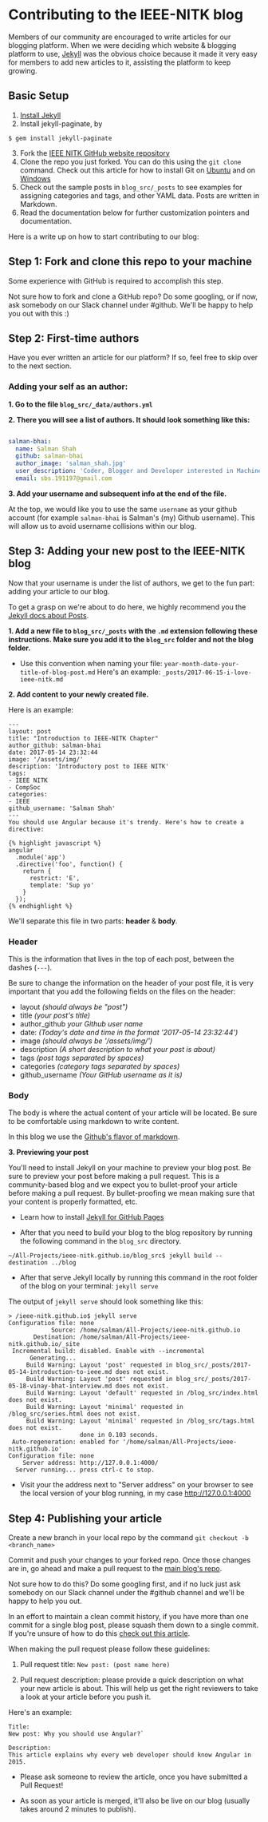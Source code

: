 # Contributing to the IEEE-NITK blog

Members of our community are encouraged to write articles for our blogging platform. When we were deciding which website & blogging platform to use, [Jekyll](https://jekyllrb.com) was the obvious choice because it made it very easy for members to add new articles to it, assisting the platform to keep growing.

## Basic Setup

1. [Install Jekyll](http://jekyllrb.com)
2. Install jekyll-paginate, by
```
$ gem install jekyll-paginate
```
3. Fork the [IEEE NITK GitHub website repository](https://github.com/IEEE-NITK/ieee-nitk.github.io)
4. Clone the repo you just forked. You can do this using the `git clone` command. Check out this article for how to install Git on [Ubuntu](https://www.digitalocean.com/community/tutorials/how-to-install-git-on-ubuntu-14-04) and on [Windows](http://www.jamessturtevant.com/posts/5-Ways-to-install-git-on-Windows/)
5. Check out the sample posts in `blog_src/_posts` to see examples for assigning categories and tags, and other YAML data. Posts are written in Markdown.
6. Read the documentation below for further customization pointers and documentation.

Here is a write up on how to start contributing to our blog:

## Step 1: Fork and clone this repo to your machine

Some experience with GitHub is required to accomplish this step.

Not sure how to fork and clone a GitHub repo? Do some googling, or if now, ask somebody on our Slack channel under #github. We'll be happy to help you out with this :)

## Step 2: First-time authors

Have you ever written an article for our platform? If so, feel free to skip over to the next section.

### Adding your self as an author:

**1. Go to the file `blog_src/_data/authors.yml`**

**2. There you will see a list of authors. It should look something like this:**

```yml

salman-bhai:
  name: Salman Shah
  github: salman-bhai
  author_image: 'salman_shah.jpg'
  user_description: 'Coder, Blogger and Developer interested in Machine Learning and Deep Learning'
  email: sbs.191197@gmail.com
```

**3. Add your username and subsequent info at the end of the file.**

At the top, we would like you to use the same `username` as your github account (for example `salman-bhai` is Salman's (my) Github username). This will allow us to avoid username collisions within our blog.

## Step 3: Adding your new post to the IEEE-NITK blog

Now that your username is under the list of authors, we get to the fun part: adding your article to our blog.

To get a grasp on we're about to do here, we highly recommend you the [Jekyll docs about Posts](http://jekyllrb.com/docs/posts).

**1. Add a new file to `blog_src/_posts` with the `.md` extension following these instructions. Make sure you add it to the `blog_src` folder and not the blog folder.**

- Use this convention when naming your file: `year-month-date-your-title-of-blog-post.md`
Here's an example: `_posts/2017-06-15-i-love-ieee-nitk.md`

**2. Add content to your newly created file.**

Here is an example:

```
---
layout: post
title: "Introduction to IEEE-NITK Chapter"
author_github: salman-bhai
date: 2017-05-14 23:32:44
image: '/assets/img/'
description: 'Introductory post to IEEE NITK'
tags:
- IEEE NITK
- CompSoc
categories:
- IEEE
github_username: 'Salman Shah'
---
You should use Angular because it's trendy. Here's how to create a directive:

{% highlight javascript %}
angular
  .module('app')
  .directive('foo', function() {
    return {
      restrict: 'E',
      template: 'Sup yo'
    }
  });
{% endhighlight %}
```

We'll separate this file in two parts: **header** & **body**.

### Header

This is the information that lives in the top of each post, between the dashes (`---`).

Be sure to change the information on the header of your post file, it is very important that you add the following fields on the files on the header:

- layout _(should always be "post")_
- title _(your post's title)_
- author_github _your Github user name_
- date: _(Today's date and time in the format '2017-05-14 23:32:44')_
- image _(should always be '/assets/img/')_
- description _(A short description to what your post is about)_
- tags _(post tags separated by spaces)_
- categories _(category tags separated by spaces)_
- github_username _(Your GitHub username as it is)_

### Body

The body is where the actual content of your article will be located. Be sure to be comfortable using markdown to write content.

In this blog we use the [Github's flavor of markdown](https://guides.github.com/features/mastering-markdown/).

**3. Previewing your post**

You'll need to install Jekyll on your machine to preview your blog post. Be sure to preview your post before making a pull request. This is a community-based blog and we expect you to bullet-proof your article before making a pull request. By bullet-proofing we mean making sure that your content is properly formatted, etc.

- Learn how to install [Jekyll for GitHub Pages](https://help.github.com/articles/using-jekyll-with-pages)

- After that you need to build your blog to the blog repository by running the following command in the `blog_src` directory.
```
~/All-Projects/ieee-nitk.github.io/blog_src$ jekyll build --destination ../blog
```

- After that serve Jekyll locally by running this command in the root folder of the blog on your terminal: `jekyll serve`

The output of `jekyll serve` should look something like this:

```
> /ieee-nitk.github.io$ jekyll serve
Configuration file: none
            Source: /home/salman/All-Projects/ieee-nitk.github.io
       Destination: /home/salman/All-Projects/ieee-nitk.github.io/_site
 Incremental build: disabled. Enable with --incremental
      Generating...
     Build Warning: Layout 'post' requested in blog_src/_posts/2017-05-14-introduction-to-ieee.md does not exist.
     Build Warning: Layout 'post' requested in blog_src/_posts/2017-05-18-vinay-bhat-interview.md does not exist.
     Build Warning: Layout 'default' requested in /blog_src/index.html does not exist.
     Build Warning: Layout 'minimal' requested in /blog_src/series.html does not exist.
     Build Warning: Layout 'minimal' requested in /blog_src/tags.html does not exist.
                    done in 0.103 seconds.
 Auto-regeneration: enabled for '/home/salman/All-Projects/ieee-nitk.github.io'
Configuration file: none
    Server address: http://127.0.0.1:4000/
  Server running... press ctrl-c to stop.
```

- Visit your the address next to "Server address" on your browser to see the local version of your blog running, in my case http://127.0.0.1:4000

## Step 4: Publishing your article

Create a new branch in your local repo by the command `git checkout -b <branch_name>`


Commit and push your changes to your forked repo. Once those changes are in, go ahead and make a pull request to the [main blog's repo](https://github.com/IEEE-NITK/ieee-nitk.github.io).

Not sure how to do this? Do some googling first, and if no luck just ask somebody on our Slack channel under the #github channel and we'll be happy to help you out.

In an effort to maintain a clean commit history, if you have more than one commit for a single blog post, please squash them down to a single commit. If you're unsure of how to do this [check out this article](https://github.com/ginatrapani/todo.txt-android/wiki/Squash-All-Commits-Related-to-a-Single-Issue-into-a-Single-Commit).

When making the pull request please follow these guidelines:

1. Pull request title: `New post: (post name here)`

2. Pull request description: please provide a quick description on what your new article is about. This will help us get the right reviewers to take a look at your article before you push it.

Here's an example:

```
Title:
New post: Why you should use Angular?`

Description:
This article explains why every web developer should know Angular in 2015.
```
- Please ask someone to review the article, once you have submitted a Pull Request!

- As soon as your article is merged, it'll also be live on our blog (usually takes around 2 minutes to publish).

